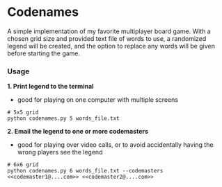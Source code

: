 # Codenames

A simple implementation of my favorite multiplayer board game.
With a chosen grid size and provided text file of words to use,
a randomized legend will be created, and the option to replace
any words will be given before starting the game.

### Usage

**1. Print legend to the terminal**
  - good for playing on one computer with multiple screens

```
# 5x5 grid
python codenames.py 5 words_file.txt
```

**2. Email the legend to one or more codemasters**
  - good for playing over video calls, or to avoid accidentally having the wrong players see the legend

```
# 6x6 grid
python codenames.py 6 words_file.txt --codemasters <<codemaster1@....com>> <<codemaster2@....com>>
```

